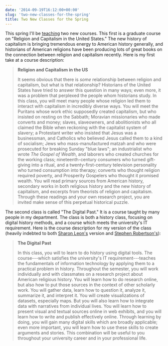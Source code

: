 ```yaml
---
date: '2014-09-19T16:12:00+00:00'
slug: 'two-new-classes-for-the-spring'
title: Two New Classes for the Spring
---
```


This spring I'll be [teaching](/teaching/) two new courses. This first is a graduate course on "Religion and Capitalism in the United States." The new history of capitalism is bringing tremendous energy to American history generally, and historians of American religions have been producing lots of great books on the connection between religion and capitalism recently. Here is my first take at a course description:

> **Religion and Capitalism in the US**
>
> It seems obvious that there is *some* relationship between religion and capitalism, but what is that relationship? Historians of the United States have tried to answer this question in many ways; even more, it was a problem that perplexed the people whom historians study. In this class, you will meet many people whose religion led them to interact with capitalism in incredibly diverse ways. You will meet the Puritans whose work ethic supposedly created capitalism, but who insisted on resting on the Sabbath; Moravian missionaries who made converts and money; slaves, slaveowners, and abolitionists who all claimed the Bible when reckoning with the capitalist system of slavery; a Protestant writer who insisted that Jesus was a businessman, and Catholics who believed Jesus called them to a kind of socialism; Jews who mass-manufactured matzah and who were prosecuted for breaking Sunday "blue laws"; an industrialist who wrote *The Gospel of Wealth*, and laborers who created churches for the working class; nineteenth-century consumers who turned gift-giving into a ritual, and a twenty-first-century television personality who turned consumption into therapy; converts who thought religion required poverty, and Prosperity Gospelers who thought it promised wealth. You will read primary sources from American history, secondary works in both religious history and the new history of capitalism, and excerpts from theorists of religion and capitalism. Through these readings and your own research project, you are invited make sense of this perpetual historical puzzle.

The second class is called "The Digital Past." It is a course taught by many people in my department. The class is both a history class, focusing on digital history methods, and a course which meets the university's IT requirement. Here is the course description for my version of the class (heavily indebted to both [Sharon Leon's](http://6floors.org/teaching/HIST390/spring2014/) version and [Stephen Robertson's](http://rrchnm.org/robertson/hist390s15/)):

> **The Digital Past**
>
> In this class, you will to learn to do history using digital tools. The course---which satisfies the university's IT requirement---teaches the fundamentals of information technology by applying them to a practical problem in history. Throughout the semester, you will work individually and with classmates on a research project about American religious history. You will learn how to do research online, but also how to put those sources in the context of other scholarly work. You will gather data, learn how to question it, analyze it, summarize it, and interpret it. You will create visualizations of datasets, especially maps. But you will also learn how to integrate data with narratives from individual lives. You will learn how to present visual and textual sources online in web exhibits, and you will learn how to write and publish effectively online. Through learning by doing, you will gain many digital skills which are broadly applicable; even more important, you will learn how to use these skills to create arguments and stories. This combination will be useful to you throughout your university career and in your professional life.
